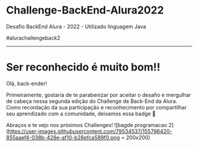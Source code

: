 # Challenge-BackEnd-Alura2022
Desafio BackEnd Alura - 2022 - Utilizado linguagem Java

#alurachallengeback2

__________________________________________________________________________________________________________________

# Ser reconhecido é muito bom!!

Olá, back-ender!

Primeiramente, gostaria de te parabenizar por aceitar o desafio e mergulhar de cabeça nessa segunda edição do Challenge de Back-End da Alura.
Como recordação da sua participação e reconhecimento por compartilhar seu aprendizado com a comunidade, deixamos essa badge 🏅

Abraços e te vejo nos próximos Challenges!
![bagde programacao 2](https://user-images.githubusercontent.com/79534537/155796420-855aaef4-038b-428e-af10-b28efca589f0.png = 200x200)


